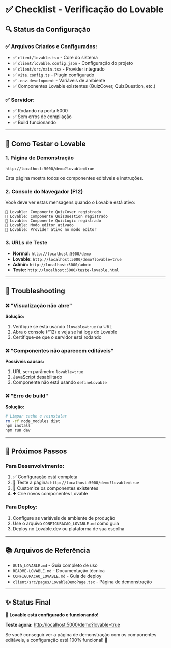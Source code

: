 # ✅ Checklist - Verificação do Lovable

## 🔍 Status da Configuração

### ✅ **Arquivos Criados e Configurados:**
- ✅ `client/lovable.tsx` - Core do sistema
- ✅ `client/lovable.config.json` - Configuração do projeto  
- ✅ `client/src/main.tsx` - Provider integrado
- ✅ `vite.config.ts` - Plugin configurado
- ✅ `.env.development` - Variáveis de ambiente
- ✅ Componentes Lovable existentes (QuizCover, QuizQuestion, etc.)

### ✅ **Servidor:**
- ✅ Rodando na porta 5000
- ✅ Sem erros de compilação
- ✅ Build funcionando

---

## 🧪 **Como Testar o Lovable**

### 1. **Página de Demonstração** 
```
http://localhost:5000/demo?lovable=true
```
Esta página mostra todos os componentes editáveis e instruções.

### 2. **Console do Navegador (F12)**
Você deve ver estas mensagens quando o Lovable está ativo:
```
🎨 Lovable: Componente QuizCover registrado
🎨 Lovable: Componente QuizQuestion registrado  
🎨 Lovable: Componente QuizLogic registrado
🎨 Lovable: Modo editor ativado
🎨 Lovable: Provider ativo no modo editor
```

### 3. **URLs de Teste**
- **Normal:** `http://localhost:5000/demo`
- **Lovable:** `http://localhost:5000/demo?lovable=true`
- **Admin:** `http://localhost:5000/admin`
- **Teste:** `http://localhost:5000/teste-lovable.html`

---

## 🔧 **Troubleshooting**

### ❌ **"Visualização não abre"**
**Solução:**
1. Verifique se está usando `?lovable=true` na URL
2. Abra o console (F12) e veja se há logs do Lovable
3. Certifique-se que o servidor está rodando

### ❌ **"Componentes não aparecem editáveis"**
**Possíveis causas:**
1. URL sem parâmetro `lovable=true`
2. JavaScript desabilitado
3. Componente não está usando `defineLovable`

### ❌ **"Erro de build"**
**Solução:**
```bash
# Limpar cache e reinstalar
rm -rf node_modules dist
npm install
npm run dev
```

---

## 🚀 **Próximos Passos**

### **Para Desenvolvimento:**
1. ✅ Configuração está completa
2. 🔄 Teste a página: `http://localhost:5000/demo?lovable=true`
3. 🎨 Customize os componentes existentes
4. ➕ Crie novos componentes Lovable

### **Para Deploy:**
1. Configure as variáveis de ambiente de produção
2. Use o arquivo `CONFIGURACAO_LOVABLE.md` como guia
3. Deploy no Lovable.dev ou plataforma de sua escolha

---

## 📚 **Arquivos de Referência**

- `GUIA_LOVABLE.md` - Guia completo de uso
- `README-LOVABLE.md` - Documentação técnica
- `CONFIGURACAO_LOVABLE.md` - Guia de deploy
- `client/src/pages/LovableDemoPage.tsx` - Página de demonstração

---

## ✨ **Status Final**

🎉 **Lovable está configurado e funcionando!**

**Teste agora:** [http://localhost:5000/demo?lovable=true](http://localhost:5000/demo?lovable=true)

Se você conseguir ver a página de demonstração com os componentes editáveis, a configuração está 100% funcional! 🚀
